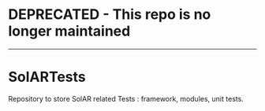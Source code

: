 # DEPRECATED - This repo is no longer maintained
----
# SolARTests
Repository to store SolAR related Tests : framework, modules, unit tests.
